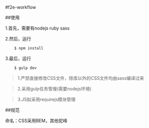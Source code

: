 #f2e-workflow

##使用

1.首先，需要有nodejs ruby sass

2.然后，运行

```javascript
    $ npm install
```

3.最后，运行 

```javascript
    $ gulp dev
```

> 1.严禁直接修改CSS文件，除库以外的CSS文件均由sass编译过来

> 2.采用gulp任务管理(需要nodejs环境)

> 3.JS拟采用requirejs模块管理

##规范

命名：CSS采用BEM，其他驼峰